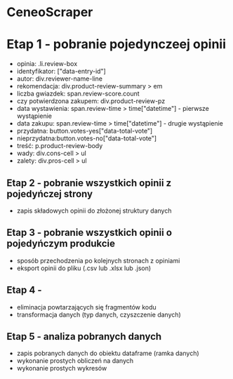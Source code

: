 # CeneoScraper
# Etap 1 - pobranie pojedynczeej opinii 
- opinia: .li.review-box
- identyfikator: ["data-entry-id"]
- autor: div.reviewer-name-line
- rekomendacja: div.product-review-summary > em
- liczba gwiazdek: span.review-score.count
- czy potwierdzona zakupem: div.product-review-pz
- data wystawienia: span.review-time > time["datetime"] - pierwsze wystąpienie
- data zakupu: span.review-time > time["datetime"] - drugie wystąpienie
- przydatna: button.votes-yes["data-total-vote"]
- nieprzydatna:button.votes-no["data-total-vote"]
- treść: p.product-review-body
- wady: div.cons-cell > ul
- zalety: div.pros-cell > ul
## Etap 2 - pobranie wszystkich opinii z pojedyńczej strony 
- zapis składowych opinii do złożonej struktury danych
## Etap 3 - pobranie wszystkich opinii o pojedyńczym produkcie
- sposób przechodzenia po kolejnych stronach z opiniami
- eksport opinii do pliku (.csv lub .xlsx lub .json)
## Etap 4 - 
- eliminacja powtarzających się fragmentów kodu
- transformacja danych (typ danych, czyszczenie danych)
## Etap 5 - analiza pobranych danych
- zapis pobranych danych do obiektu dataframe (ramka danych)
- wykonanie prostych obliczeń na danych
- wykonanie prostych wykresów